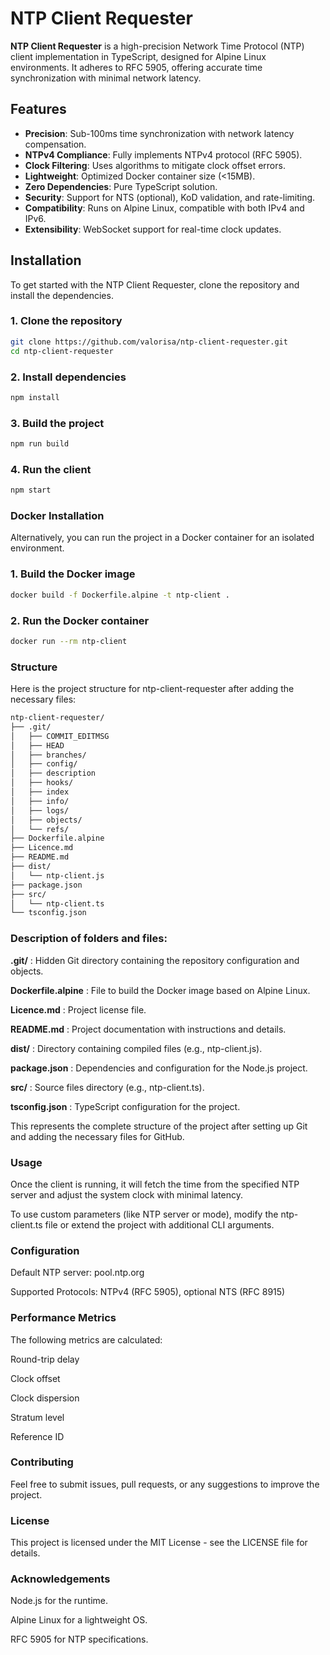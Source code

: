 # NTP Client Requester

**NTP Client Requester** is a high-precision Network Time Protocol (NTP) client implementation in TypeScript, designed for Alpine Linux environments. It adheres to RFC 5905, offering accurate time synchronization with minimal network latency.

## Features

- **Precision**: Sub-100ms time synchronization with network latency compensation.
- **NTPv4 Compliance**: Fully implements NTPv4 protocol (RFC 5905).
- **Clock Filtering**: Uses algorithms to mitigate clock offset errors.
- **Lightweight**: Optimized Docker container size (<15MB).
- **Zero Dependencies**: Pure TypeScript solution.
- **Security**: Support for NTS (optional), KoD validation, and rate-limiting.
- **Compatibility**: Runs on Alpine Linux, compatible with both IPv4 and IPv6.
- **Extensibility**: WebSocket support for real-time clock updates.

## Installation

To get started with the NTP Client Requester, clone the repository and install the dependencies.

### 1. Clone the repository
```bash
git clone https://github.com/valorisa/ntp-client-requester.git
cd ntp-client-requester
```
### 2. Install dependencies
```bash
npm install
```
### 3. Build the project
```bash
npm run build
```
### 4. Run the client
```bash
npm start
```
### Docker Installation

Alternatively, you can run the project in a Docker container for an isolated environment.

### 1. Build the Docker image
```bash
docker build -f Dockerfile.alpine -t ntp-client .
```
### 2. Run the Docker container
```bash
docker run --rm ntp-client
```
### Structure
Here is the project structure for ntp-client-requester after adding the necessary files:

```bash
ntp-client-requester/
├── .git/
│   ├── COMMIT_EDITMSG
│   ├── HEAD
│   ├── branches/
│   ├── config/
│   ├── description
│   ├── hooks/
│   ├── index
│   ├── info/
│   ├── logs/
│   ├── objects/
│   └── refs/
├── Dockerfile.alpine
├── Licence.md
├── README.md
├── dist/
│   └── ntp-client.js
├── package.json
├── src/
│   └── ntp-client.ts
└── tsconfig.json
```

### Description of folders and files:

**.git/** : Hidden Git directory containing the repository configuration and objects.

**Dockerfile.alpine** : File to build the Docker image based on Alpine Linux.

**Licence.md** : Project license file.

**README.md** : Project documentation with instructions and details.

**dist/** : Directory containing compiled files (e.g., ntp-client.js).

**package.json** : Dependencies and configuration for the Node.js project.

**src/** : Source files directory (e.g., ntp-client.ts).

**tsconfig.json** : TypeScript configuration for the project.


This represents the complete structure of the project after setting up Git and adding the necessary files for GitHub.


### Usage

Once the client is running, it will fetch the time from the specified NTP server and adjust the system clock with minimal latency.

To use custom parameters (like NTP server or mode), modify the ntp-client.ts file or extend the project with additional CLI arguments.

### Configuration

Default NTP server: pool.ntp.org

Supported Protocols: NTPv4 (RFC 5905), optional NTS (RFC 8915)


### Performance Metrics

The following metrics are calculated:

Round-trip delay

Clock offset

Clock dispersion

Stratum level

Reference ID


### Contributing

Feel free to submit issues, pull requests, or any suggestions to improve the project.


### License

This project is licensed under the MIT License - see the LICENSE file for details.

### Acknowledgements

Node.js for the runtime.

Alpine Linux for a lightweight OS.

RFC 5905 for NTP specifications.

